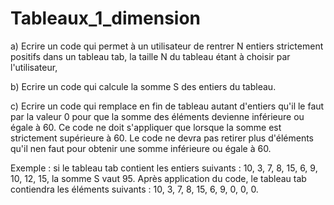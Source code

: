 # Tableaux_1_dimension

 a) Ecrire un code qui permet à un utilisateur de rentrer N entiers 
strictement positifs dans un tableau tab, la taille N du tableau étant à 
choisir par l'utilisateur,

 b) Ecrire un code qui calcule la somme S des entiers du tableau. 

 c) Ecrire un code qui remplace en fin de tableau autant d'entiers qu'il le faut par la valeur 0 pour que la somme des éléments devienne inférieure ou 
égale à 60. Ce code ne doit s'appliquer que lorsque la somme est strictement supérieure à 60. 
Le code ne devra pas retirer plus d'éléments qu'il nen faut pour obtenir une somme inférieure ou égale à 60.

Exemple : si le tableau tab contient les entiers suivants :
10, 3, 7, 8, 15, 6, 9, 10, 12, 15, la somme S vaut 95. 
Après application du code, le tableau tab contiendra les éléments suivants : 
10, 3, 7, 8, 15, 6, 9, 0, 0, 0. 
